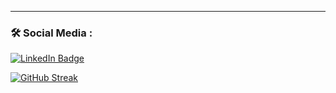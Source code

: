 ---

### :hammer_and_wrench: Social Media :

<div id="badges">
  <a href="https://www.linkedin.com/in/jash-palavwala-120548207">
    <img src="https://img.shields.io/badge/LinkedIn-blue?style=for-the-badge&logo=linkedin&logoColor=white" alt="LinkedIn Badge"/>
  </a>
</div>
<img src="https://komarev.com/ghpvc/?username=BloodYisLive&style=flat-square&color=blue" alt=""/>

[![GitHub Streak](https://github-readme-streak-stats.herokuapp.com/?user=BloodYisLive)](https://git.io/streak-stats)
